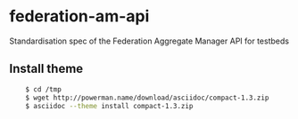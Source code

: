 federation-am-api
=================

Standardisation spec of the Federation Aggregate Manager API for testbeds

Install theme
-------------

```bash
    $ cd /tmp
    $ wget http://powerman.name/download/asciidoc/compact-1.3.zip
    $ asciidoc --theme install compact-1.3.zip
```